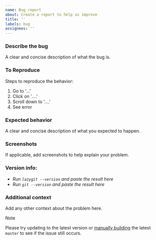 ```yaml
---
name: Bug report
about: Create a report to help us improve
title: ''
labels: bug
assignees: ''
---
```


### Describe the bug
A clear and concise description of what the bug is.

### To Reproduce
Steps to reproduce the behavior:

1. Go to '...'
2. Click on '....'
3. Scroll down to '....'
4. See error

### Expected behavior
A clear and concise description of what you expected to happen.

### Screenshots
If applicable, add screenshots to help explain your problem.

### Version info:

* _Run `lazygit --version` and paste the result here_
* _Run `git --version` and paste the result here_

### Additional context
Add any other context about the problem here.

> [!NOTE]
> Please try updating to the latest version or [manually building](https://github.com/jesseduffield/lazygit/#manual) the latest `master` to see if the issue still occurs.

<!--
If you want to try and debug this issue yourself, you can run `lazygit --debug` in one terminal panel and `lazygit --logs` in another to view the logs.
-->
